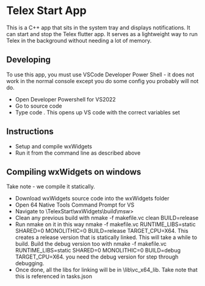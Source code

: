 # Telex Start App
This is a C++ app that sits in the system tray and displays notifications. It can start and stop the Telex flutter app. It serves as a lightweight way to run Telex in the background without needing a lot of memory.


## Developing

To use this app, you must use VSCode Developer Power Shell - it does not work in the normal console except you do some config you probably will not do.

- Open Developer Powershell for VS2022
- Go to source code
- Type code . This opens up VS code with the correct variables set


## Instructions

- Setup and compile wxWidgets
- Run it from the command line as described above


## Compiling wxWidgets on windows
Take note - we compile it statically.

- Download wxWidgets source code into the wxWidgets folder
- Open 64 Native Tools Command Prompt for VS
- Navigate to \TelexStart\wxWidgets\build\msw>
- Clean any previous build with nmake -f makefile.vc clean BUILD=release
- Run nmake on it in this way nmake -f makefile.vc RUNTIME_LIBS=static SHARED=0 MONOLITHIC=0 BUILD=release TARGET_CPU=X64. This creates a release version that is statically linked. This will take a while to build. Build the debug version too with nmake -f makefile.vc RUNTIME_LIBS=static SHARED=0 MONOLITHIC=0 BUILD=debug TARGET_CPU=X64. you need the debug version for step through debugging. 
- Once done, all the libs for linking will be in \lib\vc_x64_lib. Take note that this is referenced in tasks.json